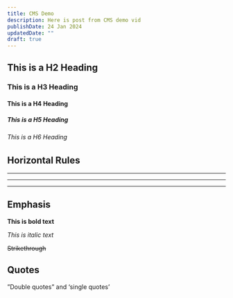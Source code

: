 ```yaml
---
title: CMS Demo
description: Here is post from CMS demo vid
publishDate: 24 Jan 2024
updatedDate: ""
draft: true
---
```

## This is a H2 Heading
### This is a H3 Heading
#### This is a H4 Heading
##### This is a H5 Heading

###### This is a H6 Heading

## Horizontal Rules

- - -

- - -

- - -

## Emphasis

**This is bold text**

*This is italic text*

~~Strikethrough~~

## Quotes

”Double quotes” and ‘single quotes’